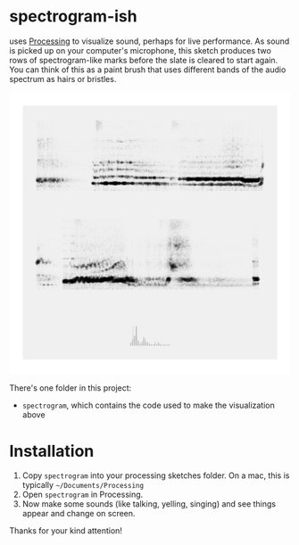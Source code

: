 # spectrogram-ish

uses [Processing](https://processing.org) to visualize sound, perhaps for live performance. As sound is picked up on your computer's microphone, this sketch produces two rows of spectrogram-like marks before the slate is cleared to start again. You can think of this as a paint brush that uses different bands of the audio spectrum as hairs or bristles.

![Screen capture](./screencapture.png)

There's one folder in this project:
- `spectrogram`, which contains the code used to make the visualization above

# Installation

1. Copy `spectrogram` into your processing sketches folder. On a mac, this is typically `~/Documents/Processing`
2. Open `spectrogram` in Processing.
3. Now make some sounds (like talking, yelling, singing) and see things appear and change on screen.

Thanks for your kind attention!

